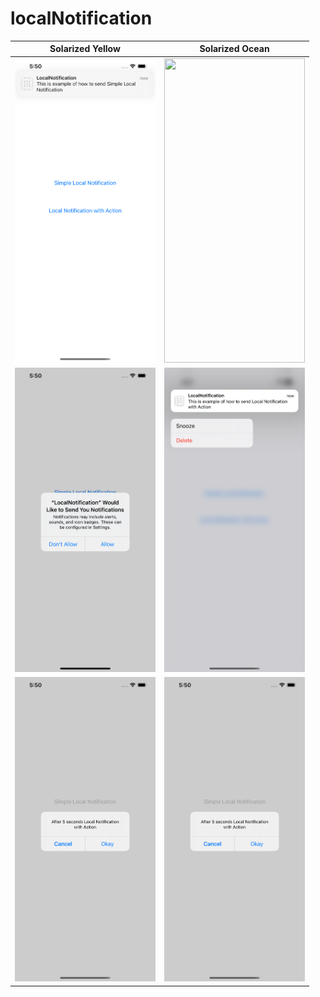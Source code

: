 # localNotification

Solarized Yellow              |  Solarized Ocean          |
:--------------------------:|:-------------------------:|
<kbd><img src="https://github.com/ldudi/localNotification/blob/main/Screens/b.png" width="225" height="487"><kbd>|<kbd><img src="https://github.com/ldudi/localNotification/blob/main/Screens/f.png" width="225" height="487"></kbd>
<kbd><img src="https://github.com/ldudi/localNotification/blob/main/Screens/a.png" width="225" height="487"><kbd>|<kbd><img src="https://github.com/ldudi/localNotification/blob/main/Screens/e.png" width="225" height="487"></kbd>
<kbd><img src="https://github.com/ldudi/localNotification/blob/main/Screens/d.png" width="225" height="487"><kbd>|<kbd><img src="https://github.com/ldudi/localNotification/blob/main/Screens/d.png" width="225" height="487"></kbd>
